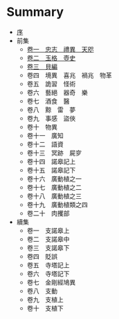 # Summary

* [序](README.md)
* 前集
   * [卷一　忠志　禮異　天咫](001.md)
   * [卷二　玉格　壺史](002.md)
   * [卷三　貝編](003.md)
   * 卷四　境異　喜兆　禍兆　物革
   * 卷五　詭習　怪術
   * 卷六　藝絕　器奇　樂
   * 卷七　酒食　醫
   * 卷八　黥　雷　夢
   * 卷九　事感　盜俠
   * 卷十　物異
   * 卷十一　廣知
   * 卷十二　語資
   * 卷十三　冥跡　屍穸
   * 卷十四　諾皋記上
   * 卷十五　諾皋記下
   * 卷十六　廣動植之一
   * 卷十七　廣動植之二
   * 卷十八　廣動植之三
   * 卷十九　廣動植類之四
   * 卷二十　肉攫部　
* 續集
   * 卷一　支諾皋上
   * 卷二　支諾皋中
   * 卷三　支諾皋下
   * 卷四　貶誤
   * 卷五　寺塔記上
   * 卷六　寺塔記下
   * 卷七　金剛經鳩異
   * 卷八　支動
   * 卷九　支植上
   * 卷十　支植下

